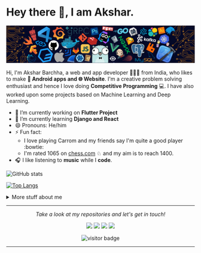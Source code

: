 # Hey there 👋, I am Akshar.

![](https://github.com/aksharbarchha/aksharbarchha/blob/main/icons/header_.png)

Hi, I'm Akshar Barchha, a web and app developer 👨🏻‍💻 from India, who likes to make **📱 Android apps and 🌐 Website**. I'm a creative problem solving enthusiast and hence I love doing **Competitive Programming** 💻. I have also worked upon some projects based on Machine Learning and Deep Learning.

- 🔭 I’m currently working on **Flutter Project**
- 🌱 I’m currently learning **Django and React**
- 😄 Pronouns: He/him
- ⚡ Fun fact: 
     * I love playing Carrom and my friends say I'm quite a good player :bowtie:
     * I'm rated 1065 on [chess.com](https://www.chess.com/home) ♘ and my aim is to reach 1400.
- 🎧 I like listening to **music** while I **code**.

![GitHub stats](https://github-readme-stats.vercel.app/api?username=aksharbarchha&show_icons=true&color=purple&theme=gotham) 

[![Top Langs](https://github-readme-stats.vercel.app/api/top-langs/?username=aksharbarchha&layout=compact&theme=gotham&card_width=445)](https://github.com/aksharbarchha/github-readme-stats)

<details>
<summary>
  More stuff about me
</summary>

## What I'm currently learning 📚

- Web Development
- Competitive Programming
- Machine Learning/Deep Learning

## 📢 Competitive Programming Handles
<p align="left">
    <a href="https://www.codechef.com/users/akshar123">
    <img src="https://cp-logo.vercel.app/codechef/akshar123" alt="codechef" style="vertical-align:top; margin:35px">
  </a>&nbsp;&nbsp;&nbsp;
  
  <a href="https://codeforces.com/profile/akshar09">
    <img src="https://run.kaist.ac.kr/badges/codeforces/akshar09.svg" alt="codeforces" style="vertical-align:top; margin:35px">
  </a>&nbsp;&nbsp;&nbsp;

  <a href="https://atcoder.jp/users/akshar09">
    <img src="https://run.kaist.ac.kr/badges/atcoder/akshar09.svg" alt="atcoder" style="vertical-align:top; margin:35px">
  </a>&nbsp;&nbsp;&nbsp;
</p>

</details>

<hr>
<p align="center">
  <i>Take a look at my repositories and let's get in touch!</i>

<p align="center">
<a href= "https://www.linkedin.com/in/akshar-barchha-398ab41a6/"><img src="https://img.icons8.com/material-outlined/30/000000/linkedin.png"/></a>
<a href= "https://www.instagram.com/akshar_barchha/"><img src="https://img.icons8.com/material-outlined/30/000000/instagram.png"/></a>
<a href= "mailto: aksharbarchha02@gmail.com"><img src="https://img.icons8.com/material-outlined/30/000000/gmail.png"/></a>
<a href= "https://twitter.com/aksharbarchha"><img src="https://img.icons8.com/material-outlined/30/000000/twitter.png"/></a>
</p>

<p align="center">
<img src="https://visitor-badge.laobi.icu/badge?page_id=aksharbarchha.aksharbarchha" alt="visitor badge"/>       
</p>

</p>

---

